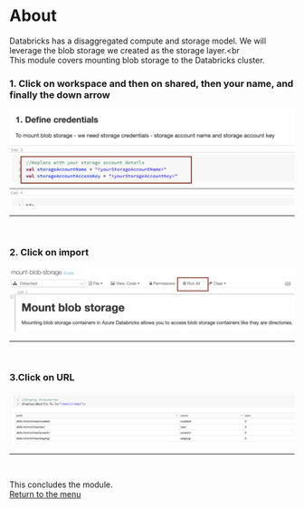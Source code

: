 

# About

Databricks has a disaggregated compute and storage model.  We will leverage the blob storage we created as the storage layer.<br  
This module covers mounting blob storage to the Databricks cluster.<br>


### 1. Click on workspace and then on shared, then your name, and finally the down arrow
![CreateStorage01](images/04-databricks-21.png)
<br>
<hr>
<br>

### 2. Click on import
![CreateStorage02](images/04-databricks-22.png)
<br>
<hr>
<br>

### 3.Click on URL
![CreateStorage03](images/04-databricks-23.png)
<br>
<hr>
<br>

This concludes the module.<br>
[Return to the menu](https://github.com/anagha-microsoft/adx-kafkaConnect-hol/tree/master/hdi-standalone-nonesp#lets-get-started)

